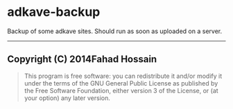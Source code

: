 # adkave-backup
Backup of some adkave sites. Should run as soon as uploaded on a server.

---

## Copyright (C) 2014Fahad Hossain

> This program is free software: you can redistribute it and/or modify
> it under the terms of the GNU General Public License as published by
> the Free Software Foundation, either version 3 of the License, or
> (at your option) any later version.
